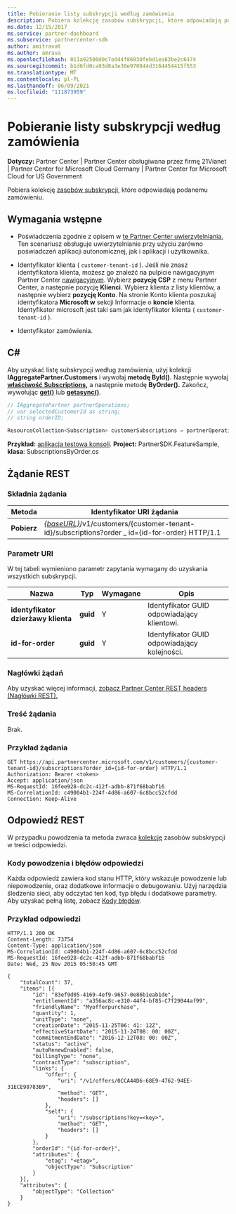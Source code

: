 ```yaml
---
title: Pobieranie listy subskrypcji według zamówienia
description: Pobiera kolekcję zasobów subskrypcji, które odpowiadają podanemu zamówieniu.
ms.date: 12/15/2017
ms.service: partner-dashboard
ms.subservice: partnercenter-sdk
author: amitravat
ms.author: amrava
ms.openlocfilehash: 011a92500d0c7ed44f86030febd1ea83be2c6474
ms.sourcegitcommit: b1d6fd0ca93d8a3e30e970844d3164454415f553
ms.translationtype: MT
ms.contentlocale: pl-PL
ms.lasthandoff: 06/09/2021
ms.locfileid: "111873959"
---
```

# <a name="get-a-list-of-subscriptions-by-order"></a>Pobieranie listy subskrypcji według zamówienia

**Dotyczy:** Partner Center | Partner Center obsługiwana przez firmę 21Vianet | Partner Center for Microsoft Cloud Germany | Partner Center for Microsoft Cloud for US Government

Pobiera kolekcję [zasobów subskrypcji,](subscription-resources.md) które odpowiadają podanemu zamówieniu.

## <a name="prerequisites"></a>Wymagania wstępne

- Poświadczenia zgodnie z opisem w [te Partner Center uwierzytelniania.](partner-center-authentication.md) Ten scenariusz obsługuje uwierzytelnianie przy użyciu zarówno poświadczeń aplikacji autonomicznej, jak i aplikacji i użytkownika.

- Identyfikator klienta ( `customer-tenant-id` ). Jeśli nie znasz identyfikatora klienta, możesz go znaleźć na pulpicie nawigacyjnym Partner Center [nawigacyjnym](https://partner.microsoft.com/dashboard). Wybierz **pozycję CSP** z menu Partner Center, a następnie pozycję **Klienci.** Wybierz klienta z listy klientów, a następnie wybierz **pozycję Konto**. Na stronie Konto klienta poszukaj identyfikatora **Microsoft w** sekcji Informacje o **koncie** klienta. Identyfikator microsoft jest taki sam jak identyfikator klienta ( `customer-tenant-id` ).

- Identyfikator zamówienia.

## <a name="c"></a>C\#

Aby uzyskać listę subskrypcji według zamówienia, użyj kolekcji **IAggregatePartner.Customers** i wywołaj **metodę ById().** Następnie wywołaj [**właściwość Subscriptions,**](/dotnet/api/microsoft.store.partnercenter.customers.icustomer.subscriptions) a następnie metodę **ByOrder().** Zakończ, wywołując [**get()**](/dotnet/api/microsoft.store.partnercenter.genericoperations.ientireentitycollectionretrievaloperations-2.get) lub [**getasync()**](/dotnet/api/microsoft.store.partnercenter.genericoperations.ientireentitycollectionretrievaloperations-2.getasync).

``` csharp
// IAggregatePartner partnerOperations;
// var selectedCustomerId as string;
// string orderID;

ResourceCollection<Subscription> customerSubscriptions = partnerOperations.Customers.ById(selectedCustomerId).Subscriptions.ByOrder(orderID).Get();
```

**Przykład:** [aplikacja testowa konsoli](console-test-app.md). **Project:** PartnerSDK.FeatureSample, **klasa**: SubscriptionsByOrder.cs

## <a name="rest-request"></a>Żądanie REST

### <a name="request-syntax"></a>Składnia żądania

| Metoda  | Identyfikator URI żądania                                                                                                                   |
|---------|-------------------------------------------------------------------------------------------------------------------------------|
| **Pobierz** | [*{baseURL}*](partner-center-rest-urls.md)/v1/customers/{customer-tenant-id}/subscriptions?order \_ id={id-for-order} HTTP/1.1 |

### <a name="uri-parameter"></a>Parametr URI

W tej tabeli wymieniono parametr zapytania wymagany do uzyskania wszystkich subskrypcji.

| Nazwa                   | Typ     | Wymagane | Opis                           |
|------------------------|----------|----------|---------------------------------------|
| **identyfikator dzierżawy klienta** | **guid** | Y        | Identyfikator GUID odpowiadający klientowi. |
| **id-for-order**       | **guid** | Y        | Identyfikator GUID odpowiadający kolejności.    |

### <a name="request-headers"></a>Nagłówki żądań

Aby uzyskać więcej informacji, [zobacz Partner Center REST headers (Nagłówki REST).](headers.md)

### <a name="request-body"></a>Treść żądania

Brak.

### <a name="request-example"></a>Przykład żądania

```http
GET https://api.partnercenter.microsoft.com/v1/customers/{customer-tenant-id}/subscriptions?order_id={id-for-order} HTTP/1.1
Authorization: Bearer <token>
Accept: application/json
MS-RequestId: 16fee928-dc2c-412f-adbb-871f68babf16
MS-CorrelationId: c49004b1-224f-4d86-a607-6c8bcc52cfdd
Connection: Keep-Alive
```

## <a name="rest-response"></a>Odpowiedź REST

W przypadku powodzenia ta metoda zwraca [kolekcję](subscription-resources.md) zasobów subskrypcji w treści odpowiedzi.

### <a name="response-success-and-error-codes"></a>Kody powodzenia i błędów odpowiedzi

Każda odpowiedź zawiera kod stanu HTTP, który wskazuje powodzenie lub niepowodzenie, oraz dodatkowe informacje o debugowaniu. Użyj narzędzia śledzenia sieci, aby odczytać ten kod, typ błędu i dodatkowe parametry. Aby uzyskać pełną listę, zobacz [Kody błędów](error-codes.md).

### <a name="response-example"></a>Przykład odpowiedzi

```http
HTTP/1.1 200 OK
Content-Length: 73754
Content-Type: application/json
MS-CorrelationId: c49004b1-224f-4d86-a607-6c8bcc52cfdd
MS-RequestId: 16fee928-dc2c-412f-adbb-871f68babf16
Date: Wed, 25 Nov 2015 05:50:45 GMT

{
    "totalCount": 37,
    "items": [{
        "id": "83ef9d05-4169-4ef9-9657-0e86b1eab1de",
        "entitlementId": "a356ac8c-e310-44f4-bf85-C7f29044af99",
        "friendlyName": "Myofferpurchase",
        "quantity": 1,
        "unitType": "none",
        "creationDate": "2015-11-25T06: 41: 12Z",
        "effectiveStartDate": "2015-11-24T08: 00: 00Z",
        "commitmentEndDate": "2016-12-12T08: 00: 00Z",
        "status": "active",
        "autoRenewEnabled": false,
        "billingType": "none",
        "contractType": "subscription",
        "links": {
            "offer": {
                "uri": "/v1/offers/0CCA44D6-68E9-4762-94EE-31ECE98783B9",
                "method": "GET",
                "headers": []
            },
            "self": {
                "uri": "/subscriptions?key=<key>",
                "method": "GET",
                "headers": []
            }
        },
        "orderId": "{id-for-order}",
        "attributes": {
            "etag": "<etag>",
            "objectType": "Subscription"
        }
    }],
    "attributes": {
        "objectType": "Collection"
    }
}
```
